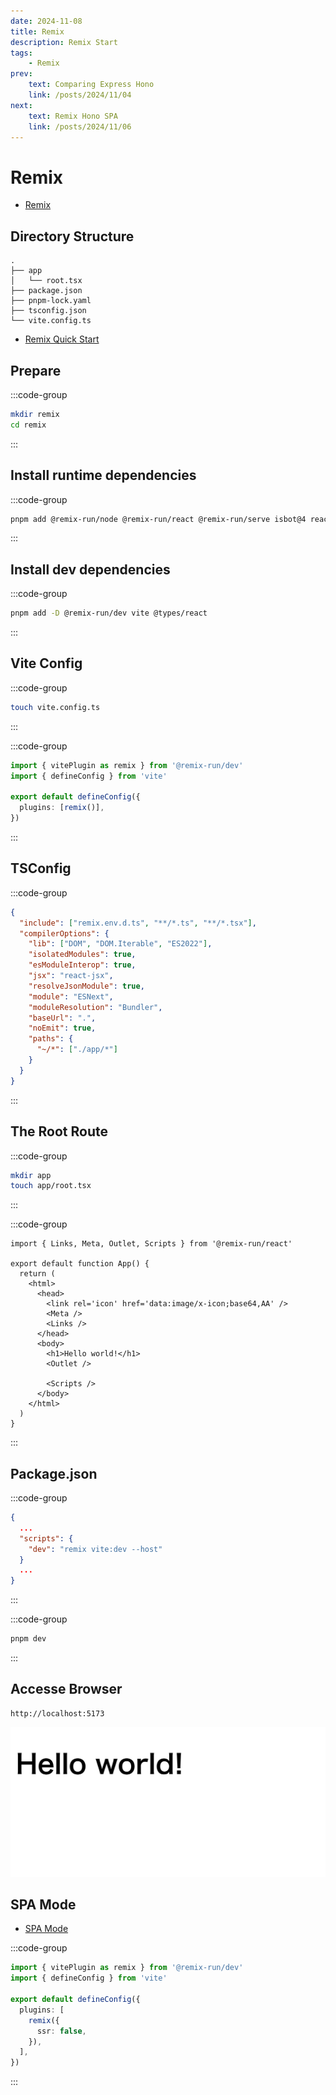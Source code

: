 ```yaml
---
date: 2024-11-08
title: Remix
description: Remix Start
tags: 
    - Remix
prev:
    text: Comparing Express Hono
    link: /posts/2024/11/04
next:
    text: Remix Hono SPA
    link: /posts/2024/11/06
---
```


# Remix

* [Remix](https://remix.run/)

## Directory Structure

```
.
├── app
│   └── root.tsx
├── package.json
├── pnpm-lock.yaml
├── tsconfig.json
└── vite.config.ts
```

* [Remix Quick Start](https://remix.run/docs/en/main/start/quickstart)

## Prepare

:::code-group
```sh
mkdir remix
cd remix
```
:::

## Install runtime dependencies
:::code-group
```sh [pnpm]
pnpm add @remix-run/node @remix-run/react @remix-run/serve isbot@4 react react-dom
```
:::

## Install dev dependencies
:::code-group
```sh [pnpm]
pnpm add -D @remix-run/dev vite @types/react
```
:::

## Vite Config

:::code-group
```sh
touch vite.config.ts
```
:::

:::code-group
```ts [vite.config.ts]
import { vitePlugin as remix } from '@remix-run/dev'
import { defineConfig } from 'vite'

export default defineConfig({
  plugins: [remix()],
})
```
:::

## TSConfig

:::code-group
```json [tsconfig.json]
{
  "include": ["remix.env.d.ts", "**/*.ts", "**/*.tsx"],
  "compilerOptions": {
    "lib": ["DOM", "DOM.Iterable", "ES2022"],
    "isolatedModules": true,
    "esModuleInterop": true,
    "jsx": "react-jsx",
    "resolveJsonModule": true,
    "module": "ESNext",
    "moduleResolution": "Bundler",
    "baseUrl": ".",
    "noEmit": true,
    "paths": {
      "~/*": ["./app/*"]
    }
  }
}
```
:::

## The Root Route

:::code-group
```sh
mkdir app
touch app/root.tsx
```
:::

:::code-group
```tsx [app/root.tsx]
import { Links, Meta, Outlet, Scripts } from '@remix-run/react'

export default function App() {
  return (
    <html>
      <head>
        <link rel='icon' href='data:image/x-icon;base64,AA' />
        <Meta />
        <Links />
      </head>
      <body>
        <h1>Hello world!</h1>
        <Outlet />

        <Scripts />
      </body>
    </html>
  )
}
```
:::

## Package.json

:::code-group
```json [package.json]
{
  ...
  "scripts": {
    "dev": "remix vite:dev --host"
  }
  ...
}
```
:::

:::code-group
```sh [pnpm]
pnpm dev
```
:::

## Accesse Browser
```
http://localhost:5173
```

![img](img/01.png)

## SPA Mode

* [SPA Mode](https://remix.run/docs/en/main/guides/spa-mode)

:::code-group
```ts [vite.config.ts]
import { vitePlugin as remix } from '@remix-run/dev'
import { defineConfig } from 'vite'

export default defineConfig({
  plugins: [
    remix({
      ssr: false,
    }),
  ],
})
```
:::